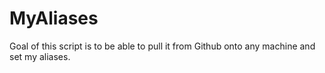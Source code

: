 # MyAliases
Goal of this script is to be able to pull it from Github onto any machine and set my aliases.  

